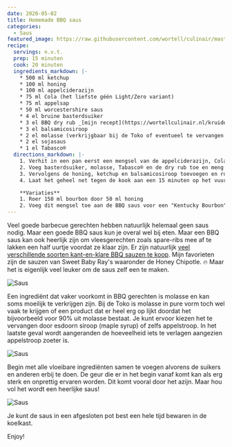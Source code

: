 ```yaml
---
date: 2020-05-02
title: Homemade BBQ saus
categories:
  - Saus
featured_image: https://raw.githubusercontent.com/wortell/culinair/master/fotos/bbqsaus/_MG_9991.jpg
recipe:
  servings: n.v.t.
  prep: 15 minuten
  cook: 20 minuten
  ingredients_markdown: |-
    * 500 ml ketchup
    * 100 ml honing
    * 100 ml appelciderazijn
    * 75 ml Cola (het liefste géén Light/Zero variant)
    * 75 ml appelsap
    * 50 ml worcestershire saus
    * 4 el bruine basterdsuiker
    * 3 el BBQ dry rub _[mijn recept](https://wortellculinair.nl/kruiden/2020/05/02/bbq-rub/)_
    * 3 el balsamicosiroop
    * 2 el molasse (verkrijgbaar bij de Toko of eventueel te vervangen door maple syrup (esdoorn siroop))
    * 2 el sojasaus
    * 1 el Tabasco®
  directions_markdown: |-
    1. Verhit in een pan eerst een mengsel van de appelciderazijn, Cola, appelsap, sojasaus en worcestershire saus. *Let op!* Laat het mengsel niet koken.
    2. Voeg basterdsuiker, molasse, Tabasco® en de dry rub toe en meng met een garde door totdat het meeste van de suiker opgenomen is.
    3. Vervolgens de honing, ketchup en balsamicosiroop toevoegen en roeren tot een homogeen mengsel.
    4. Laat het geheel net tegen de kook aan een 15 minuten op het vuur staan en roer af en toe door.

    **Variaties**
    1. Roer 150 ml bourbon door 50 ml honing
    2. Voeg dit mengsel toe aan de BBQ saus voor een "Kentucky Bourbon" style variant.
---
```

Veel goede barbecue gerechten hebben natuurlijk helemaal geen saus nodig. Maar een goede BBQ saus kun je overal wel bij eten. Maar een BBQ saus kan ook heerlijk zijn om vleesgerechten zoals spare-ribs mee af te lakken een half uurtje voordat ze klaar zijn. 
Er zijn natuurlijk [veel verschillende soorten kant-en-klare BBQ sauzen te koop](https://beefensteak.nl/rubs-en-sauzen/). Mijn favorieten zijn de sauzen van Sweet Baby Ray's waaronder de Honey Chipotle. 🔥
Maar het is eigenlijk veel leuker om de saus zelf een te maken.

![Saus](https://raw.githubusercontent.com/wortell/culinair/master/fotos/bbqsaus/_MG_9970.jpg)
 
Een ingrediënt dat vaker voorkomt in BBQ gerechten is molasse en kan soms moeilijk te verkrijgen zijn. Bij de Toko is molasse in pure vorm toch wel vaak te krijgen of een product dat er heel erg op lijkt doordat het bijvoorbeeld voor 90% uit molasse bestaat.
Je kunt ervoor kiezen het te vervangen door esdoorn siroop (maple syrup) of zelfs appelstroop. In het laatste geval wordt aangeranden de hoeveelheid iets te verlagen aangezien appelstroop zoeter is.

![Saus](https://raw.githubusercontent.com/wortell/culinair/master/fotos/bbqsaus/_MG_9980.jpg)
 
Begin met alle vloeibare ingrediënten samen te voegen alvorens de suikers en anderen erbij te doen. De geur die er in het begin vanaf komt kan als erg sterk en onprettig ervaren worden. Dit komt vooral door het azijn. Maar hou vol het wordt een heerlijke saus!

![Saus](https://raw.githubusercontent.com/wortell/culinair/master/fotos/bbqsaus/_MG_0002.jpg)
 
Je kunt de saus in een afgesloten pot best een hele tijd bewaren in de koelkast.

Enjoy!